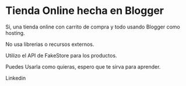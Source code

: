 # Tienda Online hecha en Blogger
Si, una tienda online con carrito de compra y todo usando Blogger como hosting.

No usa librerias o recursos externos.

Utilizo el API de FakeStore para los productos.

Puedes Usarla como quieras, espero que te sirva para aprender.

<a herf ="https://www.linkedin.com/in/seo-guatemala/">Linkedin</a>
